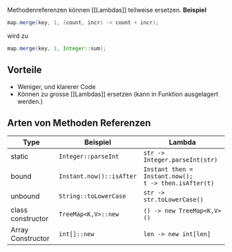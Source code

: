 Methodenreferenzen können [[Lambdas]] teilweise ersetzen.
**Beispiel**
```java
map.merge(key, 1, (count, incr) -> count + incr);
```
wird zu
```java
map.merge(key, 1, Integer::sum);
```


## Vorteile
- Weniger, und klarerer Code
- Können zu grosse [[Lambdas]] ersetzen (kann in Funktion ausgelagert werden.)

## Arten von Methoden Referenzen
| Type | Beispiel | Lambda |
| ---- | ---- | ---- |
| static | `Integer::parseInt` | `str -> Integer.parseInt(str)` |
| bound | `Instant.now()::isAfter` | `Instant then = Instant.now();`<br>`t -> then.isAfter(t)` |
| unbound | `String::toLowerCase` | `str -> str.toLowerCase()` |
| class constructor | `TreeMap<K,V>::new` | `() -> new TreeMap<K,V>()` |
| Array Constructor | `int[]::new` | `len -> new int[len]` |
